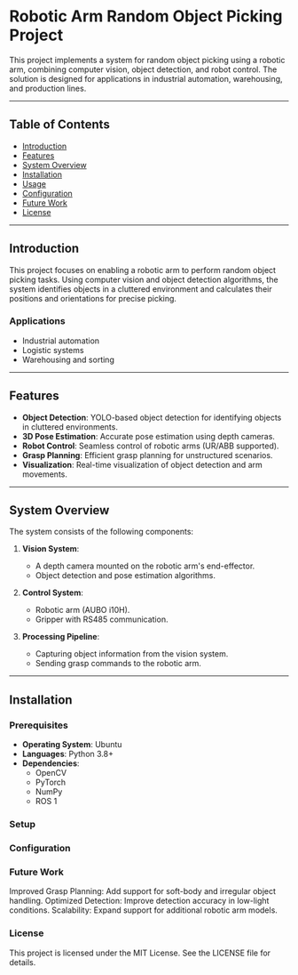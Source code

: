 # Robotic Arm Random Object Picking Project

This project implements a system for random object picking using a robotic arm, combining computer vision, object detection, and robot control. The solution is designed for applications in industrial automation, warehousing, and production lines.

---

## Table of Contents

- [Introduction](#introduction)
- [Features](#features)
- [System Overview](#system-overview)
- [Installation](#installation)
- [Usage](#usage)
- [Configuration](#configuration)
- [Future Work](#future-work)
- [License](#license)

---

## Introduction

This project focuses on enabling a robotic arm to perform random object picking tasks. Using computer vision and object detection algorithms, the system identifies objects in a cluttered environment and calculates their positions and orientations for precise picking.

### Applications

- Industrial automation  
- Logistic systems  
- Warehousing and sorting  

---

## Features

- **Object Detection**: YOLO-based object detection for identifying objects in cluttered environments.
- **3D Pose Estimation**: Accurate pose estimation using depth cameras.  
- **Robot Control**: Seamless control of robotic arms (UR/ABB supported).  
- **Grasp Planning**: Efficient grasp planning for unstructured scenarios.  
- **Visualization**: Real-time visualization of object detection and arm movements.  

---

## System Overview

The system consists of the following components:

1. **Vision System**:  
   - A depth camera mounted on the robotic arm's end-effector.  
   - Object detection and pose estimation algorithms.  

2. **Control System**:  
   - Robotic arm (AUBO i10H).  
   - Gripper with RS485 communication.  

3. **Processing Pipeline**:  
   - Capturing object information from the vision system.  
   - Sending grasp commands to the robotic arm.  

---

## Installation

### Prerequisites

- **Operating System**: Ubuntu
- **Languages**: Python 3.8+  
- **Dependencies**: 
  - OpenCV
  - PyTorch
  - NumPy
  - ROS 1

### Setup

### Configuration


### Future Work
Improved Grasp Planning: Add support for soft-body and irregular object handling.
Optimized Detection: Improve detection accuracy in low-light conditions.
Scalability: Expand support for additional robotic arm models.
### License
This project is licensed under the MIT License. See the LICENSE file for details.
